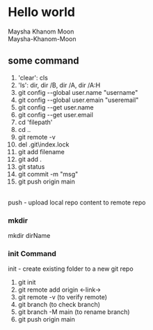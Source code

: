 # Hello world

Maysha Khanom Moon
<br>
Maysha-Khanom-Moon


## some command

1. 'clear': cls
2. 'ls': dir, dir /B, dir /A, dir /A:H
3. git config --global user.name "username"
4. git config --global user.emain "useremail"
5. git config --get user.name
6. git config --get user.email
7. cd 'filepath'
8. cd ..
9. git remote -v
10. del .git\index.lock
11. git add filename
12. git add .
13. git status
14. git commit -m "msg"
15. git push origin main
<br>
push - upload local repo content to remote repo
<br>

### mkdir
mkdir dirName

### init Command
init - create existing folder to a new git repo
<br>

1. git init
2. git remote add origin <-link->
3. git remote -v (to verify remote)
4. git branch (to check branch)
5. git branch -M main (to rename branch)
6. git push origin main